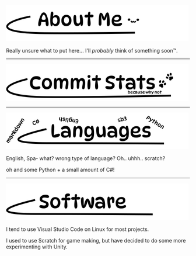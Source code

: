<p align = "left">
  <img src="https://github.com/Johang727/Johang727/blob/main/assets/about_label.png" width="500" />
</p>
<!-- about -->

Really unsure what to put here... I'll *probably* think of something soon™️.

----

<p align = "left">
  <img src="https://github.com/Johang727/Johang727/blob/main/assets/commits_label.png" width="500" />
</p>

<!--START_SECTION:waka-->

<!--END_SECTION:waka-->

----

<p align = "left">
  <img src="https://github.com/Johang727/Johang727/blob/main/assets/languages_label.png" width="500" />
</p>

English, Spa- what? wrong type of language? Oh.. uhhh.. scratch?

oh and some Python + a small amount of C#!

----

<p align = "left">
  <img src="https://github.com/Johang727/Johang727/blob/main/assets/software_label.png" width="500" />
</p>

I tend to use Visual Studio Code on Linux for most projects.

I used to use Scratch for game making, but have decided to do some more experimenting with Unity.
